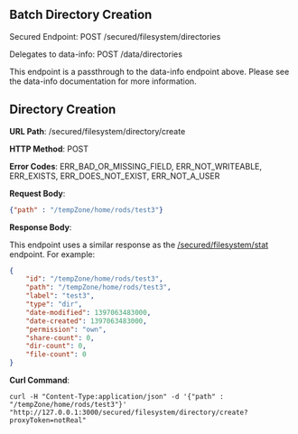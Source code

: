 Batch Directory Creation
------------------------

Secured Endpoint: POST /secured/filesystem/directories

Delegates to data-info: POST /data/directories

This endpoint is a passthrough to the data-info endpoint above.
Please see the data-info documentation for more information.

Directory Creation
------------------
__URL Path__: /secured/filesystem/directory/create

__HTTP Method__: POST

__Error Codes__: ERR_BAD_OR_MISSING_FIELD, ERR_NOT_WRITEABLE, ERR_EXISTS, ERR_DOES_NOT_EXIST, ERR_NOT_A_USER

__Request Body__:

```json
{"path" : "/tempZone/home/rods/test3"}
```

__Response Body__:

This endpoint uses a similar response as the [/secured/filesystem/stat](stat.md#file-and-directory-status-information) endpoint.
For example:

```json
{
    "id": "/tempZone/home/rods/test3",
    "path": "/tempZone/home/rods/test3",
    "label": "test3",
    "type": "dir",
    "date-modified": 1397063483000,
    "date-created": 1397063483000,
    "permission": "own",
    "share-count": 0,
    "dir-count": 0,
    "file-count": 0
}
```

__Curl Command__:

    curl -H "Content-Type:application/json" -d '{"path" : "/tempZone/home/rods/test3"}' "http://127.0.0.1:3000/secured/filesystem/directory/create?proxyToken=notReal"
